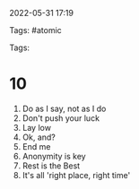 2022-05-31 17:19

Tags: #atomic

Tags:

# 10
1. Do as I say, not as I do
2. Don't push your luck
3. Lay low
4. Ok, and?
5. End me
6. Anonymity is key
7. Rest is the Best
8. It's all 'right place, right time'